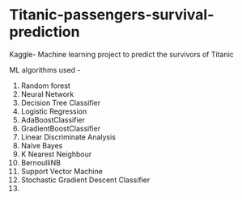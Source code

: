 # Titanic-passengers-survival-prediction
Kaggle- Machine learning project to predict the survivors of Titanic

ML algorithms used - 
1. Random forest
2. Neural Network
3. Decision Tree Classifier
4. Logistic Regression
5. AdaBoostClassifier
6. GradientBoostClassifier
7. Linear Discriminate Analysis
8. Naive Bayes
9. K Nearest Neighbour
10. BernoulliNB
11. Support Vector Machine
12. Stochastic Gradient Descent Classifier
13. 
